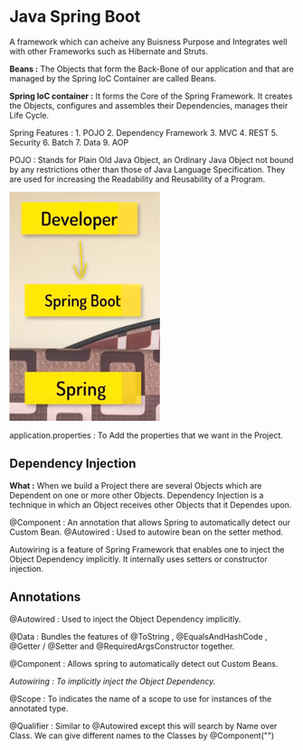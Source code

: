# Java Spring Boot

A framework which can acheive any Buisness Purpose and Integrates well with other Frameworks such as Hibernate and Struts.

**Beans :** The Objects that form the Back-Bone of our application and that are managed by the Spring IoC Container are called Beans.

**Spring IoC container :** It forms the Core of the Spring Framework. It creates the Objects, configures and assembles their Dependencies, manages their Life Cycle.

Spring Features : 
    1. POJO
    2. Dependency Framework
    3. MVC
    4. REST
    5. Security
    6. Batch
    7. Data
    9. AOP

POJO : Stands for Plain Old Java Object, an Ordinary Java Object not bound by any restrictions other than those of Java Language Specification. They are used for increasing the Readability and Reusability of a Program.

![SpringBootBeforeSpring](./Images/SpringBootBeforeSpring.png)

application.properties : To Add the properties that we want in the Project.

## Dependency Injection

**What :** When we build a Project there are several Objects which are Dependent on one or more other Objects. Dependency Injection is a technique in which an Object receives other Objects that it Dependes upon.

@Component : An annotation that allows Spring to automatically detect our Custom Bean.
@Autowired : Used to autowire bean on the setter method.

Autowiring is a feature of Spring Framework that enables one to inject the Object Dependency implicitly. It internally uses setters or constructor injection.

## Annotations

@Autowired  : Used to inject the Object Dependency implicitly.

@Data       : Bundles the features of @ToString , @EqualsAndHashCode , @Getter / @Setter and @RequiredArgsConstructor together.

@Component  : Allows spring to automatically detect out Custom Beans.

*Autowiring : To implicitly inject the Object Dependency.*

@Scope      : To indicates the name of a scope to use for instances of the annotated type.

@Qualifier  : Similar to @Autowired except this will search by Name over Class. We can give different names to the Classes by @Component("<name>")


